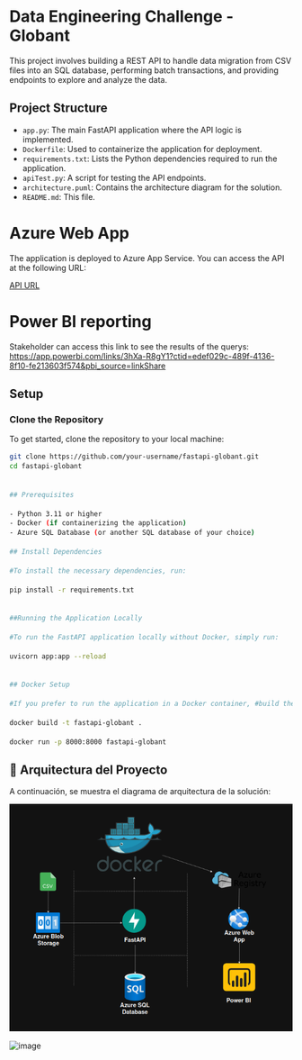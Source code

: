 # Data Engineering Challenge - Globant

This project involves building a REST API to handle data migration from CSV files into an SQL database, performing batch transactions, and providing endpoints to explore and analyze the data.

## Project Structure

- `app.py`: The main FastAPI application where the API logic is implemented.
- `Dockerfile`: Used to containerize the application for deployment.
- `requirements.txt`: Lists the Python dependencies required to run the application.
- `apiTest.py`: A script for testing the API endpoints.
- `architecture.puml`: Contains the architecture diagram for the solution.
- `README.md`: This file.

# Azure Web App
The application is deployed to Azure App Service. You can access the API at the following URL:

[API URL](https://fastapiorestes7-hjarejg6gpdggdbh.brazilsouth-01.azurewebsites.net/docs)

# Power BI reporting
Stakeholder can access this link to see the results of the querys: https://app.powerbi.com/links/3hXa-R8gY1?ctid=edef029c-489f-4136-8f10-fe213603f574&pbi_source=linkShare

## Setup

### Clone the Repository

To get started, clone the repository to your local machine:

```bash
git clone https://github.com/your-username/fastapi-globant.git
cd fastapi-globant


## Prerequisites

- Python 3.11 or higher
- Docker (if containerizing the application)
- Azure SQL Database (or another SQL database of your choice)

## Install Dependencies

#To install the necessary dependencies, run:

pip install -r requirements.txt


##Running the Application Locally

#To run the FastAPI application locally without Docker, simply run:

uvicorn app:app --reload


## Docker Setup

#If you prefer to run the application in a Docker container, #build the Docker image using:

docker build -t fastapi-globant .

docker run -p 8000:8000 fastapi-globant

```
## 🧱 Arquitectura del Proyecto

A continuación, se muestra el diagrama de arquitectura de la solución:

![Diagrama de Arquitectura](/arquitecturaChallenge.png)

![image](https://github.com/user-attachments/assets/9ba5088a-b375-4090-b870-a05f7d268a89)





